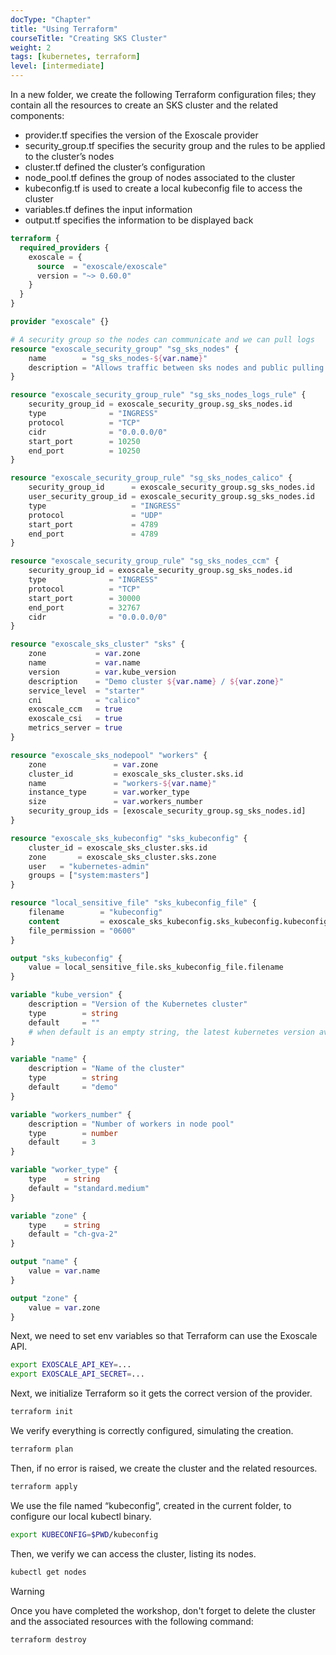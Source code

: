 ```yaml
---
docType: "Chapter"
title: "Using Terraform"
courseTitle: "Creating SKS Cluster"
weight: 2
tags: [kubernetes, terraform]
level: [intermediate]
---
```


In a new folder, we create the following Terraform configuration files; they contain all the resources to create an SKS cluster and the related components:

- provider.tf specifies the version of the Exoscale provider
- security_group.tf specifies the security group and the rules to be applied to the cluster’s nodes
- cluster.tf defined the cluster’s configuration
- node_pool.tf defines the group of nodes associated to the cluster
- kubeconfig.tf is used to create a local kubeconfig file to access the cluster
- variables.tf defines the input information
- output.tf specifies the information to be displayed back

```terraform {filename="provider.tf"}
terraform {
  required_providers {
    exoscale = {
      source  = "exoscale/exoscale"
      version = "~> 0.60.0"
    }
  }
}

provider "exoscale" {}
```

```terraform {filename="security_group.tf"}
# A security group so the nodes can communicate and we can pull logs
resource "exoscale_security_group" "sg_sks_nodes" {
    name        = "sg_sks_nodes-${var.name}"
    description = "Allows traffic between sks nodes and public pulling of logs"
}

resource "exoscale_security_group_rule" "sg_sks_nodes_logs_rule" {
    security_group_id = exoscale_security_group.sg_sks_nodes.id
    type              = "INGRESS"
    protocol          = "TCP"
    cidr              = "0.0.0.0/0"
    start_port        = 10250
    end_port          = 10250
}

resource "exoscale_security_group_rule" "sg_sks_nodes_calico" {
    security_group_id      = exoscale_security_group.sg_sks_nodes.id
    user_security_group_id = exoscale_security_group.sg_sks_nodes.id
    type                   = "INGRESS"
    protocol               = "UDP"
    start_port             = 4789
    end_port               = 4789
}

resource "exoscale_security_group_rule" "sg_sks_nodes_ccm" {
    security_group_id = exoscale_security_group.sg_sks_nodes.id
    type              = "INGRESS"
    protocol          = "TCP"
    start_port        = 30000
    end_port          = 32767
    cidr              = "0.0.0.0/0"
}
```

```terraform {filename="cluster.tf"}
resource "exoscale_sks_cluster" "sks" {
    zone           = var.zone
    name           = var.name
    version        = var.kube_version
    description    = "Demo cluster ${var.name} / ${var.zone}"
    service_level  = "starter"
    cni            = "calico"
    exoscale_ccm   = true
    exoscale_csi   = true
    metrics_server = true
}
```

```terraform {filename="node_pool.tf"}
resource "exoscale_sks_nodepool" "workers" {
    zone               = var.zone
    cluster_id         = exoscale_sks_cluster.sks.id
    name               = "workers-${var.name}"
    instance_type      = var.worker_type
    size               = var.workers_number
    security_group_ids = [exoscale_security_group.sg_sks_nodes.id]
}
```

```terraform {filename="kubeconfig.tf"}
resource "exoscale_sks_kubeconfig" "sks_kubeconfig" {
    cluster_id = exoscale_sks_cluster.sks.id
    zone       = exoscale_sks_cluster.sks.zone
    user   = "kubernetes-admin"
    groups = ["system:masters"]
}

resource "local_sensitive_file" "sks_kubeconfig_file" {
    filename        = "kubeconfig"
    content         = exoscale_sks_kubeconfig.sks_kubeconfig.kubeconfig
    file_permission = "0600"
}

output "sks_kubeconfig" {
    value = local_sensitive_file.sks_kubeconfig_file.filename
}
```

```terraform {filename="variables.tf"}
variable "kube_version" {
    description = "Version of the Kubernetes cluster"
    type        = string
    default     = ""
    # when default is an empty string, the latest kubernetes version available is used
}

variable "name" {
    description = "Name of the cluster"
    type        = string
    default     = "demo"
}

variable "workers_number" {
    description = "Number of workers in node pool"
    type        = number
    default     = 3
}

variable "worker_type" {
    type    = string
    default = "standard.medium"
}

variable "zone" {
    type    = string
    default = "ch-gva-2"
}
```

```terraform {filename="output.tf"}
output "name" {
    value = var.name
}

output "zone" {
    value = var.zone
}
```

Next, we need to set env variables so that Terraform can use the Exoscale API.

```bash
export EXOSCALE_API_KEY=...
export EXOSCALE_API_SECRET=...
```

Next, we initialize Terraform so it gets the correct version of the provider.

```bash
terraform init
```

We verify everything is correctly configured, simulating the creation.

```bash
terraform plan
```

Then, if no error is raised, we create the cluster and the related resources.

```bash
terraform apply
```

We use the file named “kubeconfig”, created in the current folder, to configure our local kubectl binary.

```bash
export KUBECONFIG=$PWD/kubeconfig
```

Then, we verify we can access the cluster, listing its nodes.

```bash
kubectl get nodes
```

> [!WARNING]
> Once you have completed the workshop, don't forget to delete the cluster and the associated resources with the following command:

```bash
terraform destroy
```

